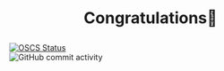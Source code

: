 #  <p align="center"> Congratulations🎉 </p>
[![OSCS Status](https://www.oscs1024.com/platform/badge/hyjklmn/mess.svg?size=small)](https://www.oscs1024.com/project/hyjklmn/mess?ref=badge_small)   
![GitHub commit activity](https://img.shields.io/github/commit-activity/w/hyjklmn/mess)
